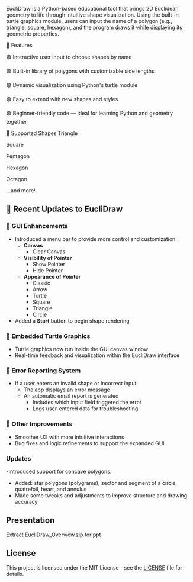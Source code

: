 EucliDraw is a Python-based educational tool that brings 2D Euclidean geometry to life through intuitive shape visualization. Using the built-in turtle graphics module, users can input the name of a polygon (e.g., triangle, square, hexagon), and the program draws it while displaying its geometric properties.

🎯 Features

🟢 Interactive user input to choose shapes by name

🟢 Built-in library of polygons with customizable side lengths

🟢 Dynamic visualization using Python's turtle module

🟢 Easy to extend with new shapes and styles

🟢 Beginner-friendly code — ideal for learning Python and geometry together

🧮 Supported Shapes
Triangle

Square

Pentagon

Hexagon

Octagon

…and more!
## 🔄 Recent Updates to EucliDraw

### 🧩 GUI Enhancements
- Introduced a menu bar to provide more control and customization:
  - **Canvas**
    - Clear Canvas
  - **Visibility of Pointer**
    - Show Pointer
    - Hide Pointer
  - **Appearance of Pointer**
    - Classic
    - Arrow
    - Turtle
    - Square
    - Triangle
    - Circle
- Added a **Start** button to begin shape rendering

### 🐢 Embedded Turtle Graphics
- Turtle graphics now run inside the GUI canvas window
- Real-time feedback and visualization within the EucliDraw interface

### 📧 Error Reporting System
- If a user enters an invalid shape or incorrect input:
  - The app displays an error message
  - An automatic email report is generated
    - Includes which input field triggered the error
    - Logs user-entered data for troubleshooting

### 🎯 Other Improvements
- Smoother UX with more intuitive interactions
- Bug fixes and logic refinements to support the expanded GUI

### Updates
-Introduced support for concave polygons.
- Added: star polygons (polygrams), sector and segment of a circle, quatrefoil, heart, and annulus  
- Made some tweaks and adjustments to improve structure and drawing accuracy

## Presentation
Extract EucliDraw_Overview.zip for ppt

## License

This project is licensed under the MIT License - see the [LICENSE](LICENSE) file for details.

